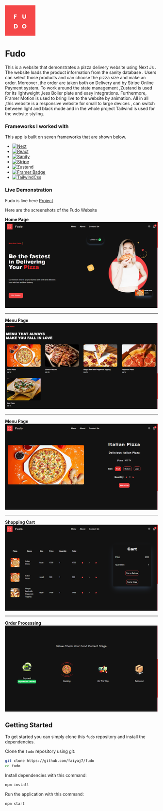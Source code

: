 ![Pizza Delivery Logo](/public/Logo.png)

# Fudo

This is a website that demonstrates a pizza delivery website using Next Js . The website loads the product information from the sanity database . Users can select those products and can choose the pizza size and make an order. Moreover ,the order are taken both on Delivery and by Stripe Online Payment system. To work around the state management ,Zustand is used for its lightweight ,less Boiler plate and easy integrations. Furthermore, Framer Motion is used to bring live to the website by animation. All in all ,this website is a responsive website for small to large devices , can switch between light and black mode and in the whole project Tailwind is used for the website styling.

### Frameworks I worked with

This app is built on seven frameworks that are shown below.

- [![Next][Next]][NextUrl]
- [![React][React]][ReactUrl]
- [![Sanity][Sanity Badge]][SanityUrl]
- [![Stripe][Stripe Badge]][StripeUrl]
- [![Zustand][Zustand]][ZustandUrl]
- [![Framer Badge][FramerMotion]][FramerBadgeUrl]
- [![TailwindCss][Tailwind]][TailwindUrl]

### Live Demonstration

Fudo is live here [Project](https://fudo-sepia.vercel.app/)

Here are the screenshots of the Fudo Website

**Home Page**
![Home Page](/public/Home.png)

---

**Menu Page**
![Menu](/public/Menu.png "Menu")

---

**Menu Page**
![Item Detail](/public/SingleItem.png)

---

**Shopping Cart**
![Shopping Cart](/public/Cart.png "Shopping Cart")

---

**Order Processing**
![Order Process](/public/OrderProcess.png "Order Process")

## Getting Started

To get started you can simply clone this `fudo` repository and install the dependencies.

Clone the `fudo` repository using git:

```bash
git clone https://github.com/faiyaj7/fudo
cd fudo
```

Install dependencies with this command:

```bash
npm install
```

Run the application with this command:

```bash
npm start
```

[Next]: https://img.shields.io/badge/next.js-000000?style=for-the-badge&logo=nextdotjs&logoColor=white
[NextUrl]: https://nextjs.org/
[React]: https://img.shields.io/badge/React-20232A?style=for-the-badge&logo=react&logoColor=61DAFB
[ReactUrl]: https://reactjs.org/
[Sanity Badge]: https://img.shields.io/badge/Sanity-F03E2F?logo=sanity&logoColor=fff&style=plastic
[SanityUrl]: https://www.sanity.io/
[Stripe Badge]: https://img.shields.io/badge/Stripe-008CDD?logo=stripe&logoColor=fff&style=plastic
[StripeUrl]: https://stripe.com/
[Zustand]: https://img.shields.io/badge/zustand-%2320232a.svg?style=for-the-badge&logo=react&logoColor=%2361DAFB
[ZustandUrl]: https://github.com/pmndrs/zustand
[FramerMotion]: https://img.shields.io/badge/Framer-05F?logo=framer&logoColor=fff&style=flat-square
[Tailwind]: https://img.shields.io/badge/tailwindcss-%2338B2AC.svg?style=for-the-badge&logo=tailwind-css&logoColor=white
[TailwindUrl]: https://tailwindcss.com
[FramerBadgeUrl]: https://www.framer.com/motion/
